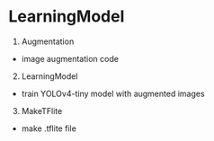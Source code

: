 # LearningModel
1. Augmentation
- image augmentation code
2. LearningModel
- train YOLOv4-tiny model with augmented images
3. MakeTFlite
- make .tflite file 
